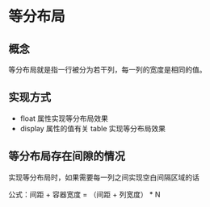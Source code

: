 # 等分布局

## 概念

等分布局就是指一行被分为若干列，每一列的宽度是相同的值。

## 实现方式

+ float 属性实现等分布局效果
+ display 属性的值有关 table 实现等分布局效果

## 等分布局存在间隙的情况

实现等分布局时，如果需要每一列之间实现空白间隔区域的话

公式：间距 + 容器宽度 = （间距 + 列宽度） * N
